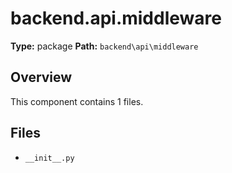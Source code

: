 # backend.api.middleware

**Type:** package
**Path:** `backend\api\middleware`



## Overview

This component contains 1 files.

## Files

- `__init__.py`
